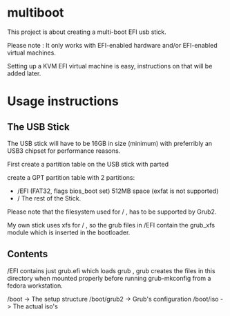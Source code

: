 # multiboot

This project is about creating a multi-boot EFI usb stick.

Please note : It only works with EFI-enabled hardware and/or EFI-enabled virtual machines.

Setting up a KVM EFI virtual machine is easy, instructions on that will be added later.

# Usage instructions

## The USB Stick

The USB stick will have to be 16GB in size (minimum) with preferribly an USB3 chipset for performance reasons.

First create a partition table on the USB stick with parted

create a GPT partition table with 2 partitions:

- /EFI (FAT32, flags bios_boot set) 512MB space (exfat is not supported)
- / The rest of the Stick.

Please note that the filesystem used for / , has to be supported by Grub2.

My own stick uses xfs for / , so the grub files in /EFI contain the grub_xfs module which is inserted in the bootloader.

## Contents

/EFI contains just grub.efi which loads grub , 
     grub creates the files in this directory when mounted properly before running grub-mkconfig from a fedora workstation.

/boot -> The setup structure
/boot/grub2 -> Grub's configuration
/boot/iso -> The actual iso's


